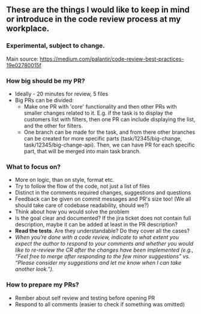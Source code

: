 ## These are the things I would like to keep in mind or introduce in the code review process at my workplace.
### Experimental, subject to change.

Main source: https://medium.com/palantir/code-review-best-practices-19e02780015f

### How big should be my PR?
* Ideally - 20 minutes for review, 5 files
* Big PRs can be divided:
  - Make one PR with 'core' functionality and then other PRs with smaller changes related to it. E.g. if the task is
    to display the customers list with filters, then one PR can include displaying the list, and the other for filters.
  - One branch can be made for the task, and from there other branches can be created for more specific parts (task/12345/big-change, task/12345/big-change-api).
    Then, we can have PR for each specific part, that will be merged into main task branch.

### What to focus on?
 * More on logic, than on style, format etc.
 * Try to follow the flow of the code, not just a list of files
 * Distinct in the comments required changes, suggestions and questions
 * Feedback can be given on commit messages and PR's size too! (We all should take care of codebase readability, should we?)
 * Think about how you would solve the problem
 * Is the goal clear and documented? If the jira ticket does not contain full description, maybe it can be added at least in the PR description?
 * **Read the tests**. Are they understandable? Do they cover all the cases?
 * _When you’re done with a code review, indicate to what extent you expect the author to respond to your comments and whether you would like to re-review the CR after the changes have been implemented (e.g., “Feel free to merge after responding to the few minor suggestions” vs. “Please consider my suggestions and let me know when I can take another look.”)._
 
### How to prepare my PRs?
 * Rember about self review and testing before opening PR
 * Respond to all comments (easier to check if something was omitted)
 
